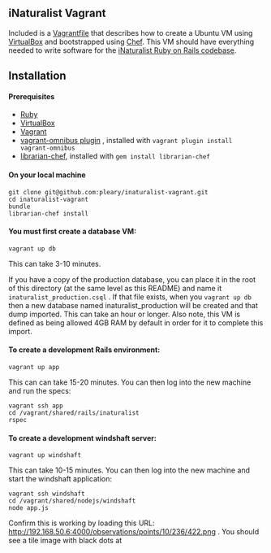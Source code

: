 iNaturalist Vagrant
-------------------
Included is a [Vagrantfile](https://www.vagrantup.com/) that describes how to create a Ubuntu VM using [VirtualBox](https://www.virtualbox.org/) and bootstrapped using [Chef](https://www.getchef.com/chef/). This VM should have everything needed to write software for the [iNaturalist Ruby on Rails codebase](https://github.com/inaturalist/inaturalist).

Installation
------------
#### Prerequisites
* [Ruby](https://www.ruby-lang.org/en/downloads/)
* [VirtualBox](https://www.virtualbox.org/wiki/Downloads/)
* [Vagrant](https://www.vagrantup.com/downloads.html/)
* [vagrant-omnibus plugin](https://github.com/opscode/vagrant-omnibus) , installed with `vagrant plugin install vagrant-omnibus`
* [librarian-chef](https://github.com/applicationsonline/librarian-chef), installed with `gem install librarian-chef`
#### On your local machine

```
git clone git@github.com:pleary/inaturalist-vagrant.git
cd inaturalist-vagrant
bundle
librarian-chef install
```

#### You must first create a database VM:

```
vagrant up db
```

This can take 3-10 minutes.

If you have a copy of the production database, you can place it in the root of this directory (at the same level as this README) and name it `inaturalist_production.csql` . If that file exists, when you `vagrant up db` then a new database named inaturalist_production will be created and that dump imported. This can take an hour or longer. Also note, this VM is defined as being allowed 4GB RAM by default in order for it to complete this import.

#### To create a development Rails environment:

```
vagrant up app
```

This can can take 15-20 minutes. You can then log into the new machine and run the specs:

```
vagrant ssh app
cd /vagrant/shared/rails/inaturalist
rspec
```

#### To create a development windshaft server:

```
vagrant up windshaft
```

This can take 10-15 minutes. You can then log into the new machine and start the windshaft application:

```
vagrant ssh windshaft
cd /vagrant/shared/nodejs/windshaft
node app.js
```

Confirm this is working by loading this URL: http://192.168.50.6:4000/observations/points/10/236/422.png . You should see a tile image with black dots at

